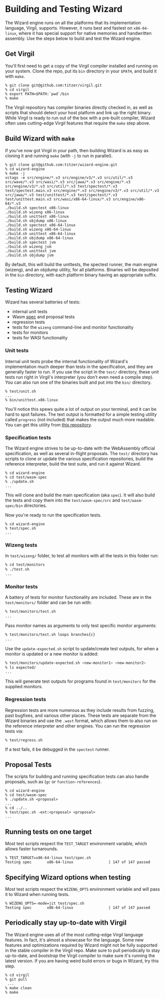 # Building and Testing Wizard

The Wizard engine runs on all the platforms that its implementation language, Virgil, supports.
However, it runs best and fastest on `x86-64-linux`, where it has special support for native memories and handwritten assembly.
Use the steps below to build and test the Wizard engine.

## Get Virgil

You'll first need to get a copy of the Virgil compiler installed and running on your system.
Clone the repo, put its `bin` directory in your `$PATH`, and build it with `make`.

```
% git clone git@github.com:titzer/virgil.git
% cd virgil
% export PATH=$PATH:`pwd`/bin
% make
```

The Virgil repository has compiler binaries directly checked in, as well as scripts that should detect your host platform and link up the right binary.
While Virgil is ready to run out of the box with a pre-built compiler, Wizard often uses cutting-edge Virgil features that require the `make` step above.

## Build Wizard with `make`

If you've now got Virgil in your path, then building Wizard is as easy as cloning it and running `make` (with `-j` to run in parallel).

```
% git clone git@github.com:titzer/wizard-engine.git
% cd wizard-engine
% make -j
vctags -e src/engine/*.v3 src/engine/v3/*.v3 src/util/*.v3 src/wave/*.v3 src/wasi/*.v3 src/jawa/*.v3 src/engine/*.v3 src/engine/v3/*.v3 src/util/*.v3 test/spectest/*.v3 test/spectest.main.v3 src/engine/*.v3 src/engine/v3/*.v3 src/util/*.v3 src/jawa/*.v3 test/unittest/*.v3 test/spectest/*.v3 test/unittest.main.v3 src/wasi/x86-64-linux/*.v3 src/engine/x86-64/*.v3
./build.sh spectest x86-linux
./build.sh wizeng x86-linux
./build.sh unittest x86-linux
./build.sh objdump x86-linux
./build.sh spectest x86-64-linux
./build.sh wizeng x86-64-linux
./build.sh unittest x86-64-linux
./build.sh objdump x86-64-linux
./build.sh spectest jvm
./build.sh wizeng jvm
./build.sh unittest jvm
./build.sh objdump jvm
```

By default, this will build the unittests, the spectest runner, the main engine (wizeng), and an objdump utility, for all platforms.
Binaries will be deposited in the `bin` directory, with each platform binary having an appropriate suffix.


## Testing Wizard

Wizard has several batteries of tests:

* internal unit tests
* Wasm [spec](http://github.com/WebAssembly/spec) and proposal tests
* regression tests
* tests for the `wizeng` command-line and monitor functionality
* tests for monitors
* tests for WASI functionality

### Unit tests
Internal unit tests probe the internal functionality of Wizard's implementation much deeper than tests in the specification, and they are generally faster to run.
If you use the script in the `test/` directory, these unit tests run right in Virgil's interpreter (you don't even need a compile step).
You can also run one of the binaries built and put into the `bin/` directory.

```
% test/unit.sh
...
% bin/unittest.x86-linux
```

You'll notice this spews quite a lot of output on your terminal, and it can be hard to spot failures.
The text output is formatted for a simple testing utility called `progress` (not included) that makes the output much more readable.
You can get this utility from [this repository](https://github.com/titzer/progress).

### Specification tests

The Wizard engine strives to be up-to-date with the WebAssembly official specification, as well as several in-flight proposals.
The `test/` directory has scripts to clone or update the various specification repositories, build the reference interpreter, build the test suite, and run it against Wizard.

```
% cd wizard-engine
% cd test/wasm-spec
% ./update.sh
...
```

This will clone and build the main specification (aka `spec`).
It will also build the tests and copy them into the `test/wasm-spec/src` and `test/wasm-spec/bin` directories.

Now you're ready to run the specification tests.

```
% cd wizard-engine
% test/spec.sh
...
```

### Wizeng tests
In `test/wizeng/` folder, to test all monitors with all the tests in this folder run:
```bash
% cd test/monitors
% ./test.sh 
...
```

### Monitor tests
A battery of tests for monitor functionality are included.
These are in the `test/monitors/` folder and can be run with:
```bash
% test/monitors/test.sh
...
```

Pass monitor names as arguments to only test specific monitor arguments:
```bash
% test/monitors/test.sh loops branches{c}
...
```
Use the `update-expected.sh` script to update/create test outputs, for when a monitor is updated or a new monitor is added:
```bash
% test/monitors/update-expected.sh <new-monitor1> <new-monitor2>
% ls expected/
...
```
This will generate test outputs for programs found in `test/monitors` for the supplied monitors.


### Regression tests
Regression tests are more numerous as they include results from fuzzing, past bugfixes, and various other places.
These tests are separate from the Wizard binaries and use the `.wast` format, which allows them to also run on the reference interpreter and other engines.
You can run the regression tests via:

```
% test/regress.sh
```

If a test fails, it be debugged in the `spectest` runner.


## Proposal Tests

The scripts for building and running specification tests can also handle proposals, such as (`gc` or `function-references`).

```
% cd wizard-engine
% cd test/wasm-spec
% ./update.sh <proposal>
...
% cd ../..
% test/spec.sh -ext:<proposal> <proposal>
...
```

## Running tests on one target

Most test scripts respect the `TEST_TARGET` environment variable, which allows faster turnarounds.

```
% TEST_TARGET=x86-64-linux test/spec.sh
Testing spec       x86-64-linux                | 147 of 147 passed                                                                         
```

## Specifying Wizard options when testing

Most test scripts respect the `WIZENG_OPTS` environment variable and will pass it to Wizard when running tests.

```
% WIZENG_OPTS=-mode=jit test/spec.sh
Testing spec       x86-64-linux                | 147 of 147 passed                                                                         
```

## Periodically stay up-to-date with Virgil

The Wizard engine uses all of the most cutting-edge Virgil language features.
In fact, it's almost a showcase for the language.
Some new features and optimizations required by Wizard might not be fully supported in the stable compiler in the Virgil repo.
Make sure to pull periodically to stay up-to-date, and *bootstrap* the Virgil compiler to make sure it's running the latest version.
If you are having weird build errors or bugs in Wizard, try this step.

```
% cd virgil
% git pull
 ...
% make clean
% make
```
